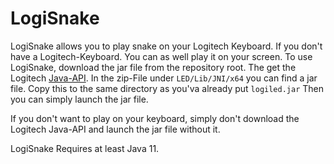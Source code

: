 # LogiSnake

LogiSnake allows you to play snake on your Logitech Keyboard.
If you don't have a Logitech-Keyboard. You can as well play it
on your screen. To use LogiSnake, download the jar file from
the repository root. The get the Logitech
[Java-API](https://www.logitechg.com/sdk/LED_SDK_9.00.zip).
In the zip-File under `LED/Lib/JNI/x64` you can find a jar file.
Copy this to the same directory as you'va already put `logiled.jar`
Then you can simply launch the jar file.

If you don't want to play on your keyboard, simply don't
download the Logitech Java-API and launch the jar file without it.

LogiSnake Requires at least Java 11.
